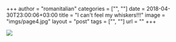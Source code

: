 +++
author = "romanitalian"
categories = ["", ""]
date = 2018-04-30T23:00:06+03:00
title = "I can't feel my whiskers!!!"
image = "imgs/page4.jpg"
layout = "post"
tags = ["", ""]
url = ""
+++

<img src="/imgs/page4.jpg">